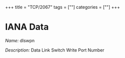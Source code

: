 +++
title = "TCP/2067"
tags = [""]
categories = [""]
+++

# IANA Data

_Name:_ dlswpn

_Description:_ Data Link Switch Write Port Number

